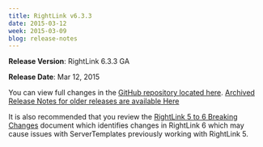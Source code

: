 ```yaml
---
title: RightLink v6.3.3
date: 2015-03-12
week: 2015-03-09
blog: release-notes
---
```


**Release Version**: RightLink 6.3.3 GA

**Release Date**: Mar 12, 2015

You can view full changes in the [GitHub repository located here](http://github.com/rightscale/right_link/blob/master/RELEASES.rdoc#633). [Archived Release Notes for older releases are available Here](http://support.rightscale.com/18-Release_Notes/RightLink_Release_Notes)

It is also recommended that you review the [RightLink 5 to 6 Breaking Changes](http://support.rightscale.com/18-Release_Notes/RightLink_Release_Notes/RightLink_6.0/RightLink_5_to_6_Breaking_Changes/index.html) document which identifies changes in RightLink 6 which may cause issues with ServerTemplates previously working with RightLink 5.
